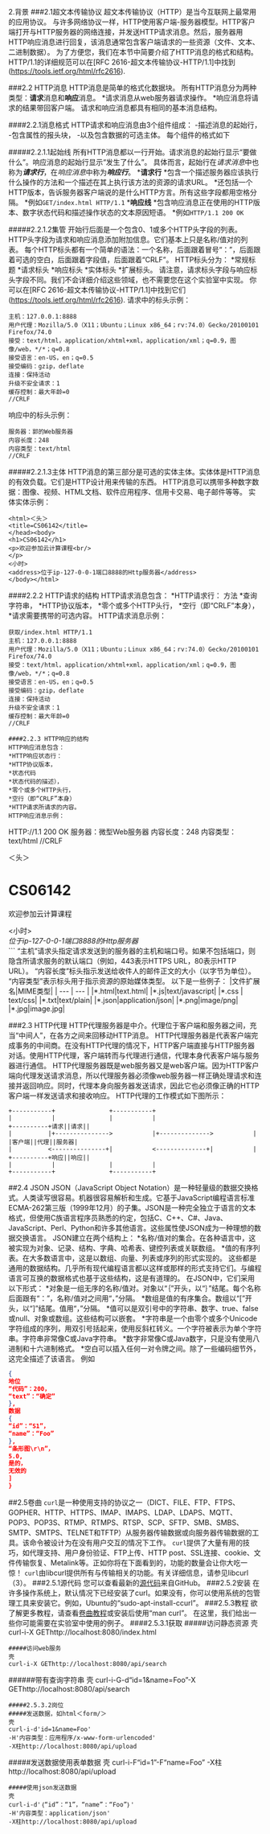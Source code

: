 2.背景
###2.1超文本传输协议
超文本传输协议（HTTP）是当今互联网上最常用的应用协议。
与许多网络协议一样，HTTP使用客户端-服务器模型。HTTP客户端打开与HTTP服务器的网络连接，并发送HTTP请求消息。然后，服务器用HTTP响应消息进行回复，该消息通常包含客户端请求的一些资源（文件、文本、二进制数据）。
为了方便您，我们在本节中简要介绍了HTTP消息的格式和结构。HTTP/1.1的详细规范可以在[RFC 2616-超文本传输协议-HTTP/1.1]中找到(https://tools.ietf.org/html/rfc2616).

###2.2 HTTP消息
HTTP消息是简单的格式化数据块。
所有HTTP消息分为两种类型：**请求**消息和**响应**消息。
*请求消息从web服务器请求操作。
*响应消息将请求的结果带回客户端。
请求和响应消息都具有相同的基本消息结构。

####2.2.1消息格式
HTTP请求和响应消息由3个组件组成：
-描述消息的起始行，
-包含属性的报头块，
-以及包含数据的可选主体。
每个组件的格式如下

#####2.2.1.1起始线
所有HTTP消息都以一行开始。请求消息的起始行显示“要做什么”。响应消息的起始行显示“发生了什么”。
具体而言，起始行在*请求消息*中也称为***请求行***，在*响应消息*中称为***响应行***。
***请求行**
*包含一个描述服务器应该执行什么操作的方法和一个描述在其上执行该方法的资源的请求URL。
*还包括一个HTTP版本，告诉服务器客户端说的是什么HTTP方言。所有这些字段都用空格分隔。
*例如`GET/index.html HTTP/1.1`
***响应线**
*包含响应消息正在使用的HTTP版本、数字状态代码和描述操作状态的文本原因短语。
*例如`HTTP/1.1 200 OK`

#####2.2.1.2集管
开始行后面是一个包含0、1或多个HTTP头字段的列表。
HTTP头字段为请求和响应消息添加附加信息。它们基本上只是名称/值对的列表。
每个HTTP标头都有一个简单的语法：一个名称，后面跟着冒号“：”，后面跟着可选的空白，后面跟着字段值，后面跟着“CRLF”。
HTTP标头分为：
*常规标题
*请求标头
*响应标头
*实体标头
*扩展标头。
请注意，请求标头字段与响应标头字段不同。我们不会详细介绍这些领域，也不需要您在这个实验室中实现。
你可以在[RFC 2616-超文本传输协议-HTTP/1.1]中找到它们(https://tools.ietf.org/html/rfc2616).
请求中的标头示例：
```
主机：127.0.0.1:8888
用户代理：Mozilla/5.0（X11；Ubuntu；Linux x86_64；rv:74.0）Gecko/20100101 Firefox/74.0
接受：text/html，application/xhtml+xml，application/xml；q=0.9，图像/web，*/*；q=0.8
接受语言：en-US，en；q=0.5
接受编码：gzip，deflate
连接：保持活动
升级不安全请求：1
缓存控制：最大年龄=0
//CRLF
```
响应中的标头示例：
```
服务器：郭的Web服务器
内容长度：248
内容类型：text/html
//CRLF
```
#####2.2.1.3主体
HTTP消息的第三部分是可选的实体主体。实体体是HTTP消息的有效负载。它们是HTTP设计用来传输的东西。
HTTP消息可以携带多种数字数据：图像、视频、HTML文档、软件应用程序、信用卡交易、电子邮件等等。
实体实体示例：
```
<html>＜头＞
<title=CS06142</title=
</head><body>
<h1>CS06142</h1>
<p>欢迎参加云计算课程<br/>
</p>
<小时>
<address>位于ip-127-0-0-1端口8888的Http服务器</address>
</body></html>
```

####2.2.2 HTTP请求的结构
HTTP请求消息包含：
*HTTP请求行：
方法
*查询字符串，
*HTTP协议版本，
*零个或多个HTTP头行，
*空行（即“CRLF”本身），
*请求需要携带的可选内容。
HTTP请求消息示例：
```
获取/index.html HTTP/1.1
主机：127.0.0.1:8888
用户代理：Mozilla/5.0（X11；Ubuntu；Linux x86_64；rv:74.0）Gecko/20100101 Firefox/74.0
接受：text/html，application/xhtml+xml，application/xml；q=0.9，图像/web，*/*；q=0.8
接受语言：en-US，en；q=0.5
接受编码：gzip，deflate
连接：保持活动
升级不安全请求：1
缓存控制：最大年龄=0
//CRLF

####2.2.3 HTTP响应的结构
HTTP响应消息包含：
*HTTP响应状态行：
*HTTP协议版本，
*状态代码
*状态代码的描述），
*零个或多个HTTP头行，
*空行（即“CRLF”本身）
*HTTP请求所请求的内容。
HTTP响应消息示例：
```
HTTP://1.1 200 OK
服务器：微型Web服务器
内容长度：248
内容类型：text/html
//CRLF
<html>＜头＞
<title=CS06142</title=
</head><body>
<h1>CS06142</h1>
<p>欢迎参加云计算课程<br/>
</p>
<小时>
<address>位于ip-127-0-0-1端口8888的Http服务器</address>
</body></html>
```
“主机”请求头指定请求发送到的服务器的主机和端口号。如果不包括端口，则隐含所请求服务的默认端口（例如，443表示HTTPS URL，80表示HTTP URL）。
“内容长度”标头指示发送给收件人的邮件正文的大小（以字节为单位）。
“内容类型”表示标头用于指示资源的原始媒体类型。
以下是一些例子：
|文件扩展名|MIME类型|
| --- | --- |
|*.html|text.html|
|*.js|text/javascript|
|*.css | text/css|
|*.txt|text/plain|
|*.json|application/json|
|*.png|image/png|
|*.jpg|image.jpg|

###2.3 HTTP代理
HTTP代理服务器是中介。代理位于客户端和服务器之间，充当“中间人”，在各方之间来回移动HTTP消息。
HTTP代理服务器是代表客户端完成事务的中间商。在没有HTTP代理的情况下，HTTP客户端直接与HTTP服务器对话。使用HTTP代理，客户端转而与代理进行通信，代理本身代表客户端与服务器进行通信。
HTTP代理服务器既是web服务器又是web客户端。因为HTTP客户端向代理发送请求消息，所以代理服务器必须像web服务器一样正确处理请求和连接并返回响应。同时，代理本身向服务器发送请求，因此它也必须像正确的HTTP客户端一样发送请求和接收响应。
HTTP代理的工作模式如下图所示：
```
+-----------+               +-----------+
|           |               |           |
+----------+请求||请求||
|          |+--------------->           |+-------------->           |
|客户端||代理||服务器|
|          <---------------+|           <--------------+|           |
+----------+响应||响应||
|           |               |           |
+-----------+               +-----------+
```

##2.4 JSON
JSON（JavaScript Object Notation）是一种轻量级的数据交换格式。人类读写很容易。机器很容易解析和生成。它基于JavaScript编程语言标准ECMA-262第三版（1999年12月）的子集。JSON是一种完全独立于语言的文本格式，但使用C族语言程序员熟悉的约定，包括C、C++、C#、Java、JavaScript、Perl、Python和许多其他语言。这些属性使JSON成为一种理想的数据交换语言。
JSON建立在两个结构上：
*名称/值对的集合。在各种语言中，这被实现为对象、记录、结构、字典、哈希表、键控列表或关联数组。
*值的有序列表。在大多数语言中，这是以数组、向量、列表或序列的形式实现的。
这些都是通用的数据结构。几乎所有现代编程语言都以这样或那样的形式支持它们。与编程语言可互换的数据格式也基于这些结构，这是有道理的。
在JSON中，它们采用以下形式：
*对象是一组无序的名称/值对。对象以“｛”开头，以“｝”结尾。每个名称后面跟有“：”，名称/值对之间用“，”分隔。
*数组是值的有序集合。数组以“[”开头，以“]”结尾。值用“，”分隔。
*值可以是双引号中的字符串、数字、true、false或null、对象或数组。这些结构可以嵌套。
*字符串是一个由零个或多个Unicode字符组成的序列，用双引号括起来，使用反斜杠转义。一个字符被表示为单个字符串。字符串非常像C或Java字符串。
*数字非常像C或Java数字，只是没有使用八进制和十六进制格式。
*空白可以插入任何一对令牌之间。除了一些编码细节外，这完全描述了该语言。
例如
```json
{
地位
“代码”：200，
“text”：“确定”
},
数据
{
“id”：“S1”，
“name”：“Foo”
},
“条形图\r\n”，
5.0,
是的，
无效的
]
}
```

##2.5卷曲
`curl`是一种使用支持的协议之一（DICT、FILE、FTP、FTPS、GOPHER、HTTP、HTTPS、IMAP、IMAPS、LDAP、LDAPS、MQTT、POP3、POP3S、RTMP、RTMPS、RTSP、SCP、SFTP、SMB、SMBS、SMTP、SMTPS、TELNET和TFTP）从服务器传输数据或向服务器传输数据的工具。该命令被设计为在没有用户交互的情况下工作。
`curl`提供了大量有用的技巧，如代理支持、用户身份验证、FTP上传、HTTP post、SSL连接、cookie、文件传输恢复、Metalink等。正如你将在下面看到的，功能的数量会让你大吃一惊！
`curl`由libcurl提供所有与传输相关的功能。有关详细信息，请参见libcurl（3）。
###2.5.1源代码
您可以查看最新的[源代码](https://github.com/curl/curl)来自GitHub。
###2.5.2安装
在许多操作系统上，默认情况下已经安装了curl。如果没有，你可以使用系统的包管理工具来安装它。例如，Ubuntu的“sudo-apt-install-ccurl”。
###2.5.3教程
欲了解更多教程，请查看[卷曲教程](https://curl.se/docs/manual.html)或安装后使用“man curl”。
在这里，我们给出一些你可能需要在实验室中使用的例子。
####2.5.3.1获取
#####访问静态资源
壳
curl-i-X GEThttp://localhost:8080/index.html
```
#####访问web服务
壳
curl-i-X GEThttp://localhost:8080/api/search
```
######带有查询字符串
壳
curl-i-G-d“id=1&name=Foo”-X GEThttp://localhost:8080/api/search
```
#####2.5.3.2岗位
#####发送数据，如html＜form/＞
壳
curl-i-d'id=1&name=Foo'
-H'内容类型：应用程序/x-www-form-urlencoded'
-X柱http://localhost:8080/api/upload
```
#####发送数据使用表单数据
壳
curl-i-F“id=1”-F“name=Foo”
-X柱http://localhost:8080/api/upload
```
#####使用json发送数据
壳
curl-i-d'｛“id”：“1”，“name”：“Foo”｝'
-H'内容类型：application/json'
-X柱http://localhost:8080/api/upload
